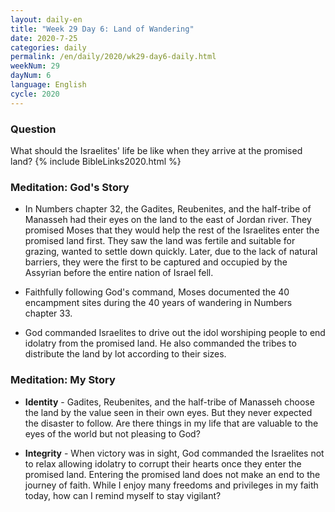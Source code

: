 ```yaml
---
layout: daily-en
title: "Week 29 Day 6: Land of Wandering"
date: 2020-7-25 
categories: daily
permalink: /en/daily/2020/wk29-day6-daily.html
weekNum: 29
dayNum: 6
language: English
cycle: 2020
---
```

### Question     
What should the Israelites' life be like when they arrive at the promised land?
{% include BibleLinks2020.html %} 

### Meditation: God's Story   
+ In Numbers chapter 32, the Gadites, Reubenites, and the half-tribe of Manasseh had their eyes on the land to the east of Jordan river. They promised Moses that they would help the rest of the Israelites enter the promised land first. They saw the land was fertile and suitable for grazing, wanted to settle down quickly. Later, due to the lack of natural barriers, they were the first to be captured and occupied by the Assyrian before the entire nation of Israel fell. 

+ Faithfully following God's command, Moses documented the 40 encampment sites during the 40 years of wandering in Numbers chapter 33. 

+ God commanded Israelites to drive out the idol worshiping people to end idolatry from the promised land. He also commanded the tribes to distribute the land by lot according to their sizes. 

### Meditation: My Story   
+ **Identity** - Gadites, Reubenites, and the half-tribe of Manasseh choose the land by the value seen in their own eyes. But they never expected the disaster to follow. Are there things in my life that are valuable to the eyes of the world but not pleasing to God? 

+ **Integrity** - When victory was in sight, God commanded the Israelites not to relax allowing idolatry to corrupt their hearts once they enter the promised land. Entering the promised land does not make an end to the journey of faith. While I enjoy many freedoms and privileges in my faith today, how can I remind myself to stay vigilant? 
